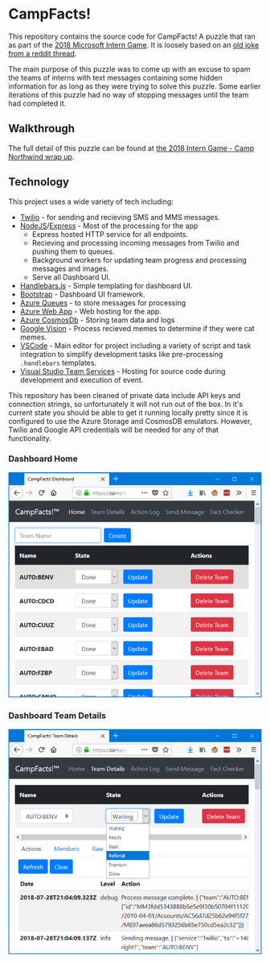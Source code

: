 # CampFacts!

This repository contains the source code for CampFacts! A puzzle that ran as part of the [2018 Microsoft Intern Game](https://interngame.microsoft.com/events/2018/).  It is loosely based on an [old joke from a reddit thread](https://www.reddit.com/r/funny/comments/owx3v/so_my_little_cousin_posted_on_fb_that_he_was/).  

The main purpose of this puzzle was to come up with an excuse to spam the teams of interns with text messages containing some hidden information for as long as they were trying to solve this puzzle.  Some earlier iterations of this puzzle had no way of stopping messages until the team had completed it.  

## Walkthrough

The full detail of this puzzle can be found at [the 2018 Intern Game - Camp Northwind wrap up](https://interngame.microsoft.com/events/2018/camp-facts-exclamation/overview/).

## Technology

This project uses a wide variety of tech including:

* [Twilio](https://twilio.com) - for sending and recieving SMS and MMS messages.
* [NodeJS](https://nodejs.org)/[Express](https://expressjs.com) - Most of the processing for the app
  * Express hosted HTTP service for all endpoints.
  * Recieving and processing incoming messages from Twilio and pushing them to queues.
  * Background workers for updating team progress and processing messages and images.
  * Serve all Dashboard UI.
* [Handlebars.js](https://handlebarsjs.com) - Simple templating for dashboard UI.
* [Bootstrap](https://getbootstrap.com/) - Dashboard UI framework.
* [Azure Queues](https://azure.microsoft.com/en-us/services/storage/queues/) - to store messages for processing
* [Azure Web App](https://azure.microsoft.com/en-us/services/app-service/web/) - Web hosting for the app.
* [Azure CosmosDb](https://azure.microsoft.com/en-us/services/cosmos-db/) - Storing team data and logs
* [Google Vision](https://cloud.google.com/vision/) - Process recieved memes to determine if they were cat memes.
* [VSCode](https://code.visualstudio.com/) - Main editor for project including a variety of script and task integration to simplify development tasks like pre-processing `.handlebars` templates.
* [Visual Studio Team Services](https://visualstudio.microsoft.com/team-services/) - Hosting for source code during development and execution of event.

This repository has been cleaned of private data include API keys and connection strings, so unfortunately it will not run out of the box.  In it's current state you should be able to get it running locally pretty since it is configured to use the Azure Storage and CosmosDB emulators.  However, Twilio and Google API credentials will be needed for any of that functionality.  

### Dashboard Home

![Dashboard Home](https://raw.githubusercontent.com/veleek/campfacts/clean/dashboard_home.png)

### Dashboard Team Details

![Dashboard Team Details](https://raw.githubusercontent.com/veleek/campfacts/clean/dashboard_details.png)
